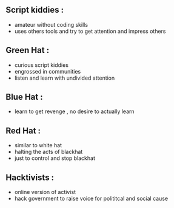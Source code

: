 ## Script kiddies :
- amateur without coding skills
- uses others tools and try to get attention and impress others
## Green Hat :
- curious script kiddies
- engrossed in communities
- listen and learn with undivided attention
## Blue Hat :
- learn to get revenge , no desire to actually learn
## Red Hat :
- similar to white hat
- halting the acts of blackhat 
- just to control and stop blackhat
## Hacktivists :
- online version of activist
- hack government to raise voice for polititcal and social cause